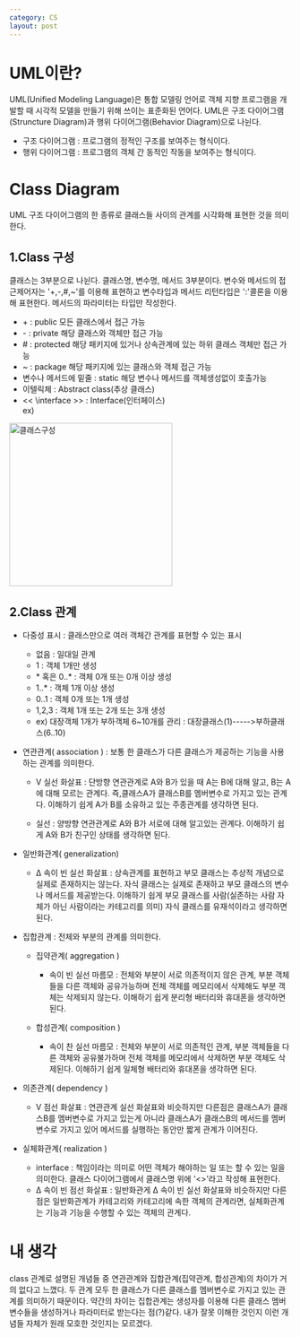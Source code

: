 ```yaml
---
category: CS
layout: post
---
```


# UML이란?
UML(Unified Modeling Language)은 통합 모델링 언어로 객체 지향 프로그램을 개발할 때 시각적 모델을 만들기 위해 쓰이는 표준화된 언어다. UML은 구조 다이어그램(Struncture Diagram)과 행위 다이어그램(Behavior Diagram)으로 나뉜다. 
- 구조 다이어그램 : 프로그램의 정적인 구조를 보여주는 형식이다. 
- 행위 다이어그램 : 프로그램의 객체 간 동적인 작동을 보여주는 형식이다.

# Class Diagram
UML 구조 다이어그램의 한 종류로 클래스들 사이의 관계를 시각화해 표현한 것을 의미한다.

## 1.Class 구성
클래스는 3부분으로 나뉜다. 클래스명, 변수명, 메서드 3부분이다. 변수와 메서드의 접근제어자는 '+,-,#,~'를 이용해 표현하고 변수타입과 메서드 리턴타입은 ':'콜론을 이용해 표현한다. 메서드의 파라미터는 타입만 작성한다.
- \+ : public 모든 클래스에서 접근 가능
- \- : private 해당 클래스와 객체만 접근 가능
- \# : protected 해당 패키지에 있거나 상속관계에 있는 하위 클래스 객체만 접근 가능
- ~ :  package 해당 패키지에 있는 클래스와 객체 접근 가능        
- 변수나 메서드에 밑줄 : static 해당 변수나 메서드를 객체생성없이 호출가능
- 이텔릭체 : Abstract class(추상 클래스)
- << \interface >> : Interface(인터페이스)        
ex)          
<img width="291" alt="클래스구성" src="https://user-images.githubusercontent.com/96512568/173172819-ee62326c-b26c-46ad-a4f9-af6512f009f8.png">


## 2.Class 관계
- 다중성 표시 : 클래스만으로 여러 객체간 관계를 표현할 수 있는 표시
    - 없음 : 일대일 관계
    - 1 : 객체 1개만 생성
    - \* 혹은 0..\* : 객체 0개 또는 0개 이상 생성
    - 1..\* : 객체 1개 이상 생성
    - 0..1 : 객체 0개 또는 1개 생성
    - 1,2,3 : 객체 1개 또는 2개 또는 3개 생성
    - ex) 대장객체 1개가 부하객체 6~10개를 관리 : 대장클래스(1)----->부하클래스(6..10)

- 연관관계( association ) : 보통 한 클래스가 다른 클래스가 제공하는 기능을 사용하는 관계를 의미한다.
    - V 실선 화살표 : 단방향 연관관계로 A와 B가 있을 때 A는 B에 대해 알고, B는 A에 대해 모르는 관계다. 즉,클래스A가 클래스B를 멤버변수로 가지고 있는 관계다. 이해하기 쉽게 A가 B를 소유하고 있는 주종관계를 생각하면 된다.      

    - 실선 : 양방향 연관관계로 A와 B가 서로에 대해 알고있는 관계다. 이해하기 쉽게 A와 B가 친구인 상태를 생각하면 된다.

- 일반화관계( generalization)
    - Δ 속이 빈 실선 화살표 : 상속관계를 표현하고 부모 클래스는 추상적 개념으로 실제로 존재하지는 않는다. 자식 클래스는 실제로 존재하고 부모 클래스의 변수나 메서드를 제공받는다. 이해하기 쉽게 부모 클래스를 사람(실존하는 사람 자체가 아닌 사람이라는 카테고리를 의미) 자식 클래스를 유재석이라고 생각하면 된다.

- 집합관계 : 전체와 부분의 관계를 의미한다.
    - 집약관계( aggregation )
        - 속이 빈 실선 마름모 : 전체와 부분이 서로 의존적이지 않은 관계, 부분 객체들을 다른 객체와 공유가능하며 전체 객체를 메모리에서 삭제해도 부분 객체는 삭제되지 않는다. 이해하기 쉽게 분리형 배터리와 휴대폰을 생각하면 된다.

    - 합성관계( composition )
        - 속이 찬 실선 마름모 : 전체와 부분이 서로 의존적인 관계, 부분 객체들을 다른 객체와 공유불가하며 전체 객체를 메모리에서 삭제하면 부분 객체도 삭제된다. 이해하기 쉽게 일체형 배터리와 휴대폰을 생각하면 된다.

- 의존관계( dependency )
    - V 점선 화살표 : 연관관계 실선 화살표와 비슷하지만 다른점은 클래스A가 클래스B를 멤버변수로 가지고 있는게 아니라 클래스A가 클래스B의 메서드를 멤버변수로 가지고 있어 메서드를 실행하는 동안만 짧게 관계가 이어진다.

- 실체화관계( realization )
    - interface : 책임이라는 의미로 어떤 객체가 해야하는 일 또는 할 수 있는 일을 의미한다. 클래스 다이어그램에서 클래스명 위에 '<<interface>>'라고 작성해 표현한다.
    - Δ 속이 빈 점선 화살표 : 일반화관게 Δ 속이 빈 실선 화살표와 비슷하지만 다른점은 일반화관계가 카테고리와 카테고리에 속한 객체의 관계라면, 실체화관계는 기능과 기능을 수행할 수 있는 객체의 관계다.


# 내 생각
class 관계로 설명된 개념들 중 연관관계와 집합관계(집약관계, 합성관계)의 차이가 거의 없다고 느꼈다. 두 관계 모두 한 클래스가 다른 클래스를 멤버변수로 가지고 있는 관계를 의미하기 때문이다. 약간의 차이는 집합관계는 생성자를 이용해 다른 클래스 멤버변수들을 생성하거나 파라미터로 받는다는 점(?)같다. 내가 잘못 이해한 것인지 이런 개념들 자체가 원래 모호한 것인지는 모르겠다.